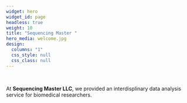 ```yaml
---
widget: hero
widget_id: page
headless: true
weight: 10
title: "Sequencing Master "
hero_media: welcome.jpg
design:
  columns: "1"
  css_style: null
  css_class: null
---
```

<br>

At **Sequencing Master LLC**, we provided an interdisplinary data analysis service for biomedical researchers.